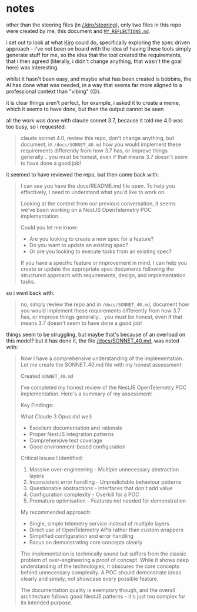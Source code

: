 # notes

other than the steering files (in [/.kiro/steering](/.kiro/steering/)), only two files in this repo were created by me, this document and [`MY_REFLECTIONS.md`](./MY_REFLECTIONS.md).

i set out to look at what [Kiro](https://kiro.dev "Kiro") could do, specifically exploring the spec driven approach - i've not been on board with the idea of having these tools simply generate stuff for me, so the idea that the tool created the requirements, that i then agreed (literally, i didn't change anything, that wasn't the goal here) was interesting.

whilst it hasn't been easy, and maybe what has been created is bobbins, the AI has done what was needed, in a way that seems far more aligned to a professional context than "vibing" (😒).

it is clear things aren't perfect, for example, i asked it to create a meme, which it seems to have done, but then the output cannot be seen

all the work was done with claude sonnet 3.7, because it told me 4.0 was too busy, so i requested:

> claude sonnet 4.0, review this repo, don't change anything, but document, in `/docs/SONNET_40.md` how you would implement these requirements differently from how 3.7 has, or improve things generally... you must be honest, even if that means 3.7 doesn't seem to have done a good job!

it seemed to have reviewed the repo, but then come back with:

> I can see you have the docs/README.md file open. To help you effectively, I need to understand what you'd like to work on.
>
> Looking at the context from our previous conversation, it seems we've been working on a NestJS OpenTelemetry POC implementation.
>
> Could you let me know:
>
> - Are you looking to create a new spec for a feature?
> - Do you want to update an existing spec?
> - Or are you looking to execute tasks from an existing spec?
>
> If you have a specific feature or improvement in mind, I can help you create or update the appropriate spec documents following the structured approach with requirements, design, and implementation tasks.

so i went back with:

> no, simply review the repo and in `/docs/SONNET_40.md`, document how you would implement these requirements differently from how 3.7 has, or improve things generally... you must be honest, even if that means 3.7 doesn't seem to have done a good job!

things seem to be struggling, but maybe that's because of an overload on this model? but it has done it, the file [/docs/SONNET_40.md](/docs/SONNET_40.md "Sonnet 4.0 ponderings on its predecessor"), was noted with:

> Now I have a comprehensive understanding of the implementation. Let me create the SONNET_40.md file with my honest assessment:
>
> Created `SONNET_40.md`
>
> I've completed my honest review of the NestJS OpenTelemetry POC implementation. Here's a summary of my assessment:
>
> Key Findings:
>
> What Claude 3 Opus did well:
>
> - Excellent documentation and rationale
> - Proper NestJS integration patterns
> - Comprehensive test coverage
> - Good environment-based configuration
>
> Critical issues I identified:
>
> 1. Massive over-engineering - Multiple unnecessary abstraction layers
> 1. Inconsistent error handling - Unpredictable behaviour patterns
> 1. Questionable abstractions - Interfaces that don't add value
> 1. Configuration complexity - Overkill for a POC
> 1. Premature optimisation - Features not needed for demonstration
>
> My recommended approach:
>
> - Single, simple telemetry service instead of multiple layers
> - Direct use of OpenTelemetry APIs rather than custom wrappers
> - Simplified configuration and error handling
> - Focus on demonstrating core concepts clearly
>
> The implementation is technically sound but suffers from the classic problem of over-engineering a proof of concept. While it shows deep understanding of the technologies, it obscures the core concepts behind unnecessary complexity. A POC should demonstrate ideas clearly and simply, not showcase every possible feature.
>
> The documentation quality is exemplary though, and the overall architecture follows good NestJS patterns - it's just too complex for its intended purpose.
